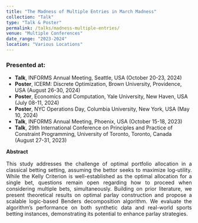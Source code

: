 ```yaml
---
title: "The Madness of Multiple Entries in March Madness"
collection: "Talk"
type: "Talk & Poster"
permalink: /talks/madness-multiple-entries/
venue: "Multiple Conferences"
date_range: "2023-2024"
location: "Various Locations"
---
```



### Presented at:
- **Talk**, INFORMS Annual Meeting, Seattle, USA (October 20-23, 2024)
- **Poster**, ICERM: Discrete Optimization, Brown University, Providence, USA (August 26-30, 2024)
- **Poster**, Economics and Computation, Yale University, New Haven, USA (July 08-11, 2024)
- **Poster**, NYC Operations Day, Columbia University, New York, USA (May 10, 2024)
- **Talk**, INFORMS Annual Meeting, Phoenix, USA (October 15-18, 2023)
- **Talk**, 29th International Conference on Principles and Practice of Constraint Programming, University of Toronto, Toronto, Canada (August 27-31, 2023)

**<span style="display: inline-block; margin-bottom: 2px;">Abstract</span>**  
<div style="text-align: justify; margin-top: 0px;">
This study addresses the challenge of optimal portfolio allocation in a classical betting setting, assuming the bettor seeks to maximize log-utility. While the Kelly Criterion is well-established as the optimal allocation for a single bet, questions remain open regarding how to proceed when considering multiple bets, simultaneously. Building on prior literature, we present theoretical results on optimal parlay construction and propose a scalable logic-based Benders decomposition algorithm. We evaluate the algorithm’s performance on both synthetic data and real-world sports betting instances, demonstrating its potential to enhance parlay strategies.
</div>
